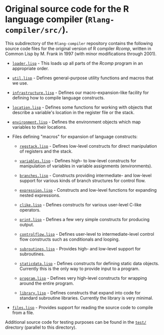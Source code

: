 # Original source code for the R language compiler (`Rlang-compiler/src/`).

This subdirectory of the `Rlang-compiler` repository contains the following
source code files for the original version of R compiler *Rcomp*, written in 
Common Lisp by M. Frank in 1997 (with minor modifications through 2001).

* [`loader.lisp`](loader.lisp "System loader") - This loads up all parts of 
	the *Rcomp* program in an appropriate order.

* [`util.lisp`](util.lisp "Utilities") - Defines general-purpose utility
	functions and macros that we use.

* [`infrastructure.lisp`](infrastructure.lisp "Compilation infrastructure") -
	Defines our macro-expansion-like facility for defining how to compile
	language constructs.

* [`location.lisp`](location.lisp "Location objects") - Defines some functions
	for working with objects that describe a variable's location in the 
	register file or the stack.
	
* [`environment.lisp`](environment.lisp "Environment objects") - Defines the 
	environment objects which map variables to their locations.

* Files defining "macros" for expansion of language constructs:

  - [`regstack.lisp`](regstack.lisp "Register/stack manipulation") - Defines
		low-level constructs for direct manipulation of registers and the 
		stack.

  - [`variables.lisp`](variables.lisp "Manipulation of variables") - Defines
		high- to low-level constructs for manipulation of variables in
		variable assignments (environments).
		
  - [`branches.lisp`](branches.lisp "Support for branches") - Constructs
		providing intermediate- and low-level support for various kinds of
		branch structures for control flow.
		
  - [`expression.lisp`](expression.lisp "Expression expansion") - Constructs
		and low-level functions for expanding nested expressions.
		
  - [`clike.lisp`](clike.lisp "C-like constructs") - Defines constructs for
		various user-level C-like operators.
		
  - [`print.lisp`](print.lisp "Printing output") - Defines a few very simple
		constructs for producing output.

  - [`controlflow.lisp`](controlflow.lisp "Control flow") - Defines user-level 
		to intermediate-level control flow constructs such as conditionals
		and looping.
		
  - [`subroutines.lisp`](subroutines.lisp "Subroutine support") - Provides
		high- and low-level support for subroutines.
		
  - [`staticdata.lisp`](staticdata.lisp "Static data objects") - Defines 
		constructs for defining static data objects.  Currently this is the
		only way to provide input to a program.
		
  - [`program.lisp`](program.lisp "Whole-program constructs") - Defines very
		high-level constructs for wrapping around the entire program.
		
  - [`library.lisp`](library.lisp "Standard library") - Defines constructs that
		expand into code for standard subroutine libraries.  Currently the 
		library is very minimal.
		
* [`files.lisp`](files.lisp "File compilation") - Provides support for reading
		the source code to compile from a file.
		
Additional source code for testing purposes can be found in the [`test/`](../test "Test directory")
directory (parallel to this directory).